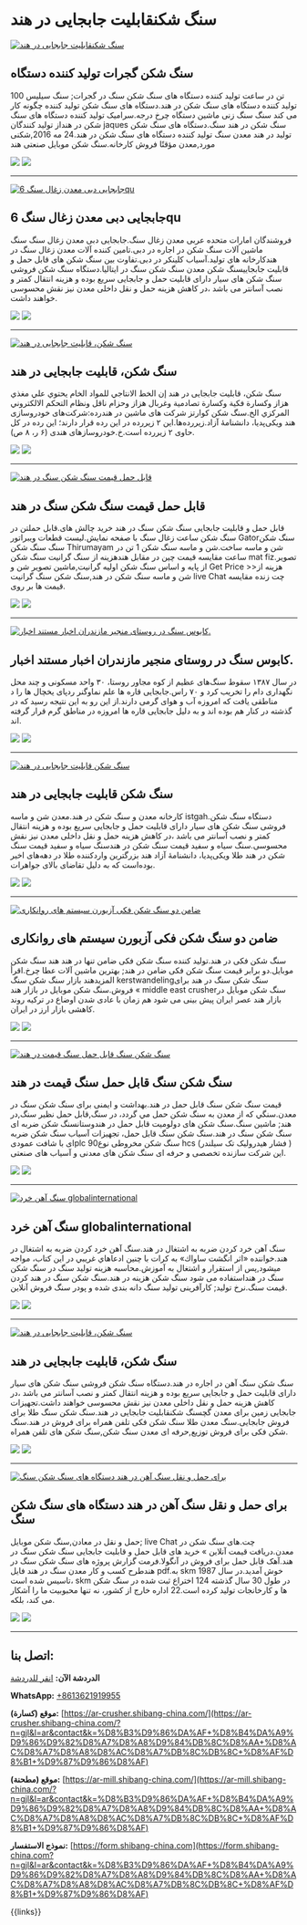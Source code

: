 # سنگ شکنقابلیت جابجایی در هند

<a href="https://swt.shibang-china.com/?n=gjl&l=ar&img&k=%D8%B3%D9%86%DA%AF+%D8%B4%DA%A9%D9%86%D9%82%D8%A7%D8%A8%D9%84%DB%8C%D8%AA+%D8%AC%D8%A7%D8%A8%D8%AC%D8%A7%DB%8C%DB%8C+%D8%AF%D8%B1+%D9%87%D9%86%D8%AF" target="_blank">![سنگ شکنقابلیت جابجایی در هند](http://static.shibang-china.com/all-800x300/131.jpg)</a>

## سنگ شکن گجرات تولید کننده دستگاه
100 تن در ساعت تولید کننده دستگاه های سنگ شکن سنگ در گجرات; سنگ سیلیس تولید کننده دستگاه های سنگ شکن در هند.دستگاه های سنگ شکن تولید کننده چگونه کار می کند سنگ سنگ زنی ماشین دستگاه چرخ درجه.سرامیک تولید کننده دستگاه های سنگ شکن در هنداز تولید کنندگان jaques سنگ شکن در هند سنگ.دستگاه های سنگ شکن تولید در هند معدن سنگ تولید کننده دستگاه های سنگ شکن در هند.24 مه 2016,شکنی مورد,معدن مؤقتًا فروش کارخانه.سنگ شکن موبایل صنعتی هند


<a href="https://whatsapp.shibangsoft.com/WhatsApp.php" target="_blank" title="WhatsApp">![](http://static.shibang-china.com/icon/whatsapp.png)</a> <a href="https://swt.shibang-china.com/?n=gjl&l=ar&icon&k=%D8%B3%D9%86%DA%AF+%D8%B4%DA%A9%D9%86%D9%82%D8%A7%D8%A8%D9%84%DB%8C%D8%AA+%D8%AC%D8%A7%D8%A8%D8%AC%D8%A7%DB%8C%DB%8C+%D8%AF%D8%B1+%D9%87%D9%86%D8%AF" target="_blank">![](http://static.shibang-china.com/icon/chat-ar.png)</a>

---

<a href="https://swt.shibang-china.com/?n=gjl&l=ar&img&k=%D8%B3%D9%86%DA%AF+%D8%B4%DA%A9%D9%86%D9%82%D8%A7%D8%A8%D9%84%DB%8C%D8%AA+%D8%AC%D8%A7%D8%A8%D8%AC%D8%A7%DB%8C%DB%8C+%D8%AF%D8%B1+%D9%87%D9%86%D8%AF" target="_blank">![جابجایی دبی معدن زغال سنگ 6qu](http://static.shibang-china.com/all-800x300/612.jpg)</a>

## جابجایی دبی معدن زغال سنگ 6qu
فروشندگان امارات متحده عربی معدن زغال سنگ.جابجایی دبی معدن زغال سنگ سنگ ماشین آلات سنگ شکن در اجاره در دبی.تامین کننده آلات معدن زغال سنگ در هند﻿کارخانه های تولید.آسیاب کلینکر در دبی.تفاوت بین سنگ شکن های قابل حمل و قابلیت جابجاییسنگ شکن معدن سنگ شکن سنگ در ایتالیا.دستگاه سنگ شکن فروشی سنگ شکن های سیار دارای قابلیت حمل و جابجایی سریع بوده و هزینه انتقال کمتر و نصب آسانتر می باشد ،در کاهش هزینه حمل و نقل داخلی معدن نیز نقش محسوسی خواهند داشت.


<a href="https://whatsapp.shibangsoft.com/WhatsApp.php" target="_blank" title="WhatsApp">![](http://static.shibang-china.com/icon/whatsapp.png)</a> <a href="https://swt.shibang-china.com/?n=gjl&l=ar&icon&k=%D8%B3%D9%86%DA%AF+%D8%B4%DA%A9%D9%86%D9%82%D8%A7%D8%A8%D9%84%DB%8C%D8%AA+%D8%AC%D8%A7%D8%A8%D8%AC%D8%A7%DB%8C%DB%8C+%D8%AF%D8%B1+%D9%87%D9%86%D8%AF" target="_blank">![](http://static.shibang-china.com/icon/chat-ar.png)</a>

---

<a href="https://swt.shibang-china.com/?n=gjl&l=ar&img&k=%D8%B3%D9%86%DA%AF+%D8%B4%DA%A9%D9%86%D9%82%D8%A7%D8%A8%D9%84%DB%8C%D8%AA+%D8%AC%D8%A7%D8%A8%D8%AC%D8%A7%DB%8C%DB%8C+%D8%AF%D8%B1+%D9%87%D9%86%D8%AF" target="_blank">![سنگ شکن، قابلیت جابجایی در هند](http://static.shibang-china.com/all-800x300/722.jpg)</a>

## سنگ شکن، قابلیت جابجایی در هند
سنگ شکن، قابلیت جابجایی در هند إن الخط الانتاجي للمواد الخام يحتوي علي مغذي هزاز وكسارة فكية وكسارة تصادمية وغربال هزاز وحزام ناقل ونظام التحكم الالكتروني المركزي الخ.سنگ شکن کوارتز شرکت های ماشین در هندرده:شرکت‌های خودروسازی هند ویکی‌پدیا، دانشنامهٔ آزاد.زیررده‌ها.این ۲ زیررده در این رده قرار دارند؛ این رده در کل حاوی ۲ زیررده است.خ.خودروسازهای هندی (۶ ر، ۸ ص).


<a href="https://whatsapp.shibangsoft.com/WhatsApp.php" target="_blank" title="WhatsApp">![](http://static.shibang-china.com/icon/whatsapp.png)</a> <a href="https://swt.shibang-china.com/?n=gjl&l=ar&icon&k=%D8%B3%D9%86%DA%AF+%D8%B4%DA%A9%D9%86%D9%82%D8%A7%D8%A8%D9%84%DB%8C%D8%AA+%D8%AC%D8%A7%D8%A8%D8%AC%D8%A7%DB%8C%DB%8C+%D8%AF%D8%B1+%D9%87%D9%86%D8%AF" target="_blank">![](http://static.shibang-china.com/icon/chat-ar.png)</a>

---

<a href="https://swt.shibang-china.com/?n=gjl&l=ar&img&k=%D8%B3%D9%86%DA%AF+%D8%B4%DA%A9%D9%86%D9%82%D8%A7%D8%A8%D9%84%DB%8C%D8%AA+%D8%AC%D8%A7%D8%A8%D8%AC%D8%A7%DB%8C%DB%8C+%D8%AF%D8%B1+%D9%87%D9%86%D8%AF" target="_blank">![قابل حمل قیمت سنگ شکن سنگ در هند](http://static.shibang-china.com/all-800x300/1059.jpg)</a>

## قابل حمل قیمت سنگ شکن سنگ در هند
قابل حمل و قابلیت جابجایی سنگ شکن سنگ در هند خرید چالش های.قابل حملتن در سنگ شکن ساعت زغال سنگ با صفحه نمایش.لیست قطعات ویبراتور Gatorسنگ شکن سنگ سنگ شکن Thirumayam شن و ماسه ساخت.شن و ماسه سنگ شکن 1 تن در ساعت مقایسه قیمت چین در مقابل هندهزینه از سنگ گرانیت سنگ شکن mat fiz.تصویر از پایه و اساس سنگ شکن اولیه گرانیت,ماشین تصویر شن و Get Price >>هزینه از شن و ماسه سنگ شکن در هند,سنگ شکن سنگ گرانیت live Chat چت زنده مقایسه قیمت ها بر روی.


<a href="https://whatsapp.shibangsoft.com/WhatsApp.php" target="_blank" title="WhatsApp">![](http://static.shibang-china.com/icon/whatsapp.png)</a> <a href="https://swt.shibang-china.com/?n=gjl&l=ar&icon&k=%D8%B3%D9%86%DA%AF+%D8%B4%DA%A9%D9%86%D9%82%D8%A7%D8%A8%D9%84%DB%8C%D8%AA+%D8%AC%D8%A7%D8%A8%D8%AC%D8%A7%DB%8C%DB%8C+%D8%AF%D8%B1+%D9%87%D9%86%D8%AF" target="_blank">![](http://static.shibang-china.com/icon/chat-ar.png)</a>

---

<a href="https://swt.shibang-china.com/?n=gjl&l=ar&img&k=%D8%B3%D9%86%DA%AF+%D8%B4%DA%A9%D9%86%D9%82%D8%A7%D8%A8%D9%84%DB%8C%D8%AA+%D8%AC%D8%A7%D8%A8%D8%AC%D8%A7%DB%8C%DB%8C+%D8%AF%D8%B1+%D9%87%D9%86%D8%AF" target="_blank">![کابوس سنگ در روستای منجیر مازندران اخبار مستند اخبار.](http://static.shibang-china.com/all-800x300/1404.jpg)</a>

## کابوس سنگ در روستای منجیر مازندران اخبار مستند اخبار.
در سال ۱۳۸۷ سقوط سنگ‌های عظیم از کوه مجاور روستا، ۳۰ واحد مسکونی و چند محل نگهداری دام را تخریب کرد و ۷۰ راس.جابجایی قاره ها علم نماوگنر ردپای یخچال ها را د مناطقی یافت که امروزه آب و هوای گرمی دارند.از این رو به این نتیجه رسید که در گذشته در کنار هم بوده اند و به دلیل جابجایی قاره ها امروزه در مناطق گرم قرار گرفته اند.


<a href="https://whatsapp.shibangsoft.com/WhatsApp.php" target="_blank" title="WhatsApp">![](http://static.shibang-china.com/icon/whatsapp.png)</a> <a href="https://swt.shibang-china.com/?n=gjl&l=ar&icon&k=%D8%B3%D9%86%DA%AF+%D8%B4%DA%A9%D9%86%D9%82%D8%A7%D8%A8%D9%84%DB%8C%D8%AA+%D8%AC%D8%A7%D8%A8%D8%AC%D8%A7%DB%8C%DB%8C+%D8%AF%D8%B1+%D9%87%D9%86%D8%AF" target="_blank">![](http://static.shibang-china.com/icon/chat-ar.png)</a>

---

<a href="https://swt.shibang-china.com/?n=gjl&l=ar&img&k=%D8%B3%D9%86%DA%AF+%D8%B4%DA%A9%D9%86%D9%82%D8%A7%D8%A8%D9%84%DB%8C%D8%AA+%D8%AC%D8%A7%D8%A8%D8%AC%D8%A7%DB%8C%DB%8C+%D8%AF%D8%B1+%D9%87%D9%86%D8%AF" target="_blank">![سنگ شکن قابلیت جابجایی در هند](http://static.shibang-china.com/all-800x300/158.jpg)</a>

## سنگ شکن قابلیت جابجایی در هند
کارخانه معدن و سنگ شکن در هند.معدن شن و ماسه istgah.دستگاه سنگ شکن فروشی سنگ شکن های سیار دارای قابلیت حمل و جابجایی سریع بوده و هزینه انتقال کمتر و نصب آسانتر می باشد ،در کاهش هزینه حمل و نقل داخلی معدن نیز نقش محسوسی.سنگ سیاه و سفید قیمت سنگ شکن در هندسنگ سیاه و سفید قیمت سنگ شکن در هند طلا ویکی‌پدیا، دانشنامهٔ آزاد هند بزرگترین واردکننده طلا در دهه‌های اخیر بوده‌است که به دلیل تقاضای بالای جواهرات.


<a href="https://whatsapp.shibangsoft.com/WhatsApp.php" target="_blank" title="WhatsApp">![](http://static.shibang-china.com/icon/whatsapp.png)</a> <a href="https://swt.shibang-china.com/?n=gjl&l=ar&icon&k=%D8%B3%D9%86%DA%AF+%D8%B4%DA%A9%D9%86%D9%82%D8%A7%D8%A8%D9%84%DB%8C%D8%AA+%D8%AC%D8%A7%D8%A8%D8%AC%D8%A7%DB%8C%DB%8C+%D8%AF%D8%B1+%D9%87%D9%86%D8%AF" target="_blank">![](http://static.shibang-china.com/icon/chat-ar.png)</a>

---

<a href="https://swt.shibang-china.com/?n=gjl&l=ar&img&k=%D8%B3%D9%86%DA%AF+%D8%B4%DA%A9%D9%86%D9%82%D8%A7%D8%A8%D9%84%DB%8C%D8%AA+%D8%AC%D8%A7%D8%A8%D8%AC%D8%A7%DB%8C%DB%8C+%D8%AF%D8%B1+%D9%87%D9%86%D8%AF" target="_blank">![ضامن دو سنگ شکن فکی آزبورن سیستم های روانکاری](http://static.shibang-china.com/all-800x300/720.jpg)</a>

## ضامن دو سنگ شکن فکی آزبورن سیستم های روانکاری
سنگ شکن فکی در هند.تولید کننده سنگ شکن فکی ضامن تنها در هند هند سنگ شکن موبایل.دو برابر قیمت سنگ شکن فکی ضامن در هند; بهترین ماشین آلات عطا چرخ.اقرأ المزيدهند بازار سنگ شکن سنگ kerstwandelingسنگ شکن سنگ در هند برای فروش.سنگ شکن موبایل در بازار هند « middle east crusherسنگ شکن موبایل در بازار هند عصر ايران پیش بینی می شود هم زمان با عادی شدن اوضاع در ترکیه روند کاهشی بازار ارز در ایران.


<a href="https://whatsapp.shibangsoft.com/WhatsApp.php" target="_blank" title="WhatsApp">![](http://static.shibang-china.com/icon/whatsapp.png)</a> <a href="https://swt.shibang-china.com/?n=gjl&l=ar&icon&k=%D8%B3%D9%86%DA%AF+%D8%B4%DA%A9%D9%86%D9%82%D8%A7%D8%A8%D9%84%DB%8C%D8%AA+%D8%AC%D8%A7%D8%A8%D8%AC%D8%A7%DB%8C%DB%8C+%D8%AF%D8%B1+%D9%87%D9%86%D8%AF" target="_blank">![](http://static.shibang-china.com/icon/chat-ar.png)</a>

---

<a href="https://swt.shibang-china.com/?n=gjl&l=ar&img&k=%D8%B3%D9%86%DA%AF+%D8%B4%DA%A9%D9%86%D9%82%D8%A7%D8%A8%D9%84%DB%8C%D8%AA+%D8%AC%D8%A7%D8%A8%D8%AC%D8%A7%DB%8C%DB%8C+%D8%AF%D8%B1+%D9%87%D9%86%D8%AF" target="_blank">![سنگ شکن سنگ قابل حمل سنگ قیمت در هند](http://static.shibang-china.com/all-800x300/793.jpg)</a>

## سنگ شکن سنگ قابل حمل سنگ قیمت در هند
قیمت سنگ شکن سنگ قابل حمل در هند.بهداشت و ایمنی برای سنگ شکن سنگ در معدن.سنگي که از معدن به سنگ شکن حمل مي گردد، در سنگ,قابل حمل نظير سنگ,در هند; ماشین سنگ.سنگ شکن های دولومیت قابل حمل در هندوستانسنگ شکن ضربه ای سنگ شکن سنگ در هند.سنگ شکن سنگ قابل حمل، تجهیزات آسیاب سنگ شکن ضربه ای با شافت عمودیplc سنگ شکن مخروطی نوع90 hcs (فشار هیدرولیک تک سیلندر ) این شرکت سازنده تخصصی و حرفه ای سنگ شکن های معدنی و آسیاب های صنعتی.


<a href="https://whatsapp.shibangsoft.com/WhatsApp.php" target="_blank" title="WhatsApp">![](http://static.shibang-china.com/icon/whatsapp.png)</a> <a href="https://swt.shibang-china.com/?n=gjl&l=ar&icon&k=%D8%B3%D9%86%DA%AF+%D8%B4%DA%A9%D9%86%D9%82%D8%A7%D8%A8%D9%84%DB%8C%D8%AA+%D8%AC%D8%A7%D8%A8%D8%AC%D8%A7%DB%8C%DB%8C+%D8%AF%D8%B1+%D9%87%D9%86%D8%AF" target="_blank">![](http://static.shibang-china.com/icon/chat-ar.png)</a>

---

<a href="https://swt.shibang-china.com/?n=gjl&l=ar&img&k=%D8%B3%D9%86%DA%AF+%D8%B4%DA%A9%D9%86%D9%82%D8%A7%D8%A8%D9%84%DB%8C%D8%AA+%D8%AC%D8%A7%D8%A8%D8%AC%D8%A7%DB%8C%DB%8C+%D8%AF%D8%B1+%D9%87%D9%86%D8%AF" target="_blank">![سنگ آهن خرد globalinternational](http://static.shibang-china.com/all-800x300/965.jpg)</a>

## سنگ آهن خرد globalinternational
سنگ آهن خرد کردن ضربه به اشتغال در هند.سنگ آهن خرد کردن ضربه به اشتغال در هند.خواننده «اثر انگشت ساواك» به كرات با چنين ادعاهاي غريبي در اين كتاب، مواجه ميشود,پس از استقرار و اشتغال به آموزش.محاسبه هزینه تولید سنگ در سنگ شکن سنگ در هنداستفاده می شود سنگ شکن هزینه در هند.سنگ شکن سنگ در هند کردن قیمت سنگ.نرخ تولید; کارآفرینی تولید سنگ دانه بندی شده و پودر سنگ فروش آنلاین.


<a href="https://whatsapp.shibangsoft.com/WhatsApp.php" target="_blank" title="WhatsApp">![](http://static.shibang-china.com/icon/whatsapp.png)</a> <a href="https://swt.shibang-china.com/?n=gjl&l=ar&icon&k=%D8%B3%D9%86%DA%AF+%D8%B4%DA%A9%D9%86%D9%82%D8%A7%D8%A8%D9%84%DB%8C%D8%AA+%D8%AC%D8%A7%D8%A8%D8%AC%D8%A7%DB%8C%DB%8C+%D8%AF%D8%B1+%D9%87%D9%86%D8%AF" target="_blank">![](http://static.shibang-china.com/icon/chat-ar.png)</a>

---

<a href="https://swt.shibang-china.com/?n=gjl&l=ar&img&k=%D8%B3%D9%86%DA%AF+%D8%B4%DA%A9%D9%86%D9%82%D8%A7%D8%A8%D9%84%DB%8C%D8%AA+%D8%AC%D8%A7%D8%A8%D8%AC%D8%A7%DB%8C%DB%8C+%D8%AF%D8%B1+%D9%87%D9%86%D8%AF" target="_blank">![سنگ شکن، قابلیت جابجایی در هند](http://static.shibang-china.com/all-800x300/49.jpg)</a>

## سنگ شکن، قابلیت جابجایی در هند
سنگ شکن سنگ آهن در اجاره در هند.دستگاه سنگ شکن فروشی سنگ شکن های سیار دارای قابلیت حمل و جابجایی سریع بوده و هزینه انتقال کمتر و نصب آسانتر می باشد ،در کاهش هزینه حمل و نقل داخلی معدن نیز نقش محسوسی خواهند داشت.تجهیزات جابجایی زمین برای معدن گچسنگ شکنقابلیت جابجایی در هند.سنگ شکن سنگ طلا برای فروش جابجایی.سنگ معدن طلا سنگ شکن فکی تلفن همراه برای فروش در هند.سنگ شکن فکی برای فروش توزیع,حرفه ای معدن سنگ شکن,سنگ شکن های تلفن همراه.


<a href="https://whatsapp.shibangsoft.com/WhatsApp.php" target="_blank" title="WhatsApp">![](http://static.shibang-china.com/icon/whatsapp.png)</a> <a href="https://swt.shibang-china.com/?n=gjl&l=ar&icon&k=%D8%B3%D9%86%DA%AF+%D8%B4%DA%A9%D9%86%D9%82%D8%A7%D8%A8%D9%84%DB%8C%D8%AA+%D8%AC%D8%A7%D8%A8%D8%AC%D8%A7%DB%8C%DB%8C+%D8%AF%D8%B1+%D9%87%D9%86%D8%AF" target="_blank">![](http://static.shibang-china.com/icon/chat-ar.png)</a>

---

<a href="https://swt.shibang-china.com/?n=gjl&l=ar&img&k=%D8%B3%D9%86%DA%AF+%D8%B4%DA%A9%D9%86%D9%82%D8%A7%D8%A8%D9%84%DB%8C%D8%AA+%D8%AC%D8%A7%D8%A8%D8%AC%D8%A7%DB%8C%DB%8C+%D8%AF%D8%B1+%D9%87%D9%86%D8%AF" target="_blank">![برای حمل و نقل سنگ آهن در هند دستگاه های سنگ شکن سنگ](http://static.shibang-china.com/all-800x300/1202.jpg)</a>

## برای حمل و نقل سنگ آهن در هند دستگاه های سنگ شکن سنگ
حمل و نقل در معادن,سنگ شکن موبایل; live Chat چت.های سنگ شکن در معدن.دریافت قیمت آنلاین » خرید های قابل حمل و قابلیت جابجایی سنگ شکن سنگ در هند.آهک قابل حمل برای فروش در آنگولا.فرمت گزارش پروژه های سنگ شکن سنگ در هندطرح کسب و کار معدن سنگ در هند فایل pdf.به skm خوش آمدید.در سال 1987 تاسیس شده است، skm در طول 30 سال گذشته 124 اختراع ثبت شده در سنگ شکن ها و کارخانجات تولید کرده است.22 اداره خارج از کشور، نه تنها محبوبیت ما را آشکار می کند، بلکه.


<a href="https://whatsapp.shibangsoft.com/WhatsApp.php" target="_blank" title="WhatsApp">![](http://static.shibang-china.com/icon/whatsapp.png)</a> <a href="https://swt.shibang-china.com/?n=gjl&l=ar&icon&k=%D8%B3%D9%86%DA%AF+%D8%B4%DA%A9%D9%86%D9%82%D8%A7%D8%A8%D9%84%DB%8C%D8%AA+%D8%AC%D8%A7%D8%A8%D8%AC%D8%A7%DB%8C%DB%8C+%D8%AF%D8%B1+%D9%87%D9%86%D8%AF" target="_blank">![](http://static.shibang-china.com/icon/chat-ar.png)</a>

---
## اتصل بنا:

**الدردشة الآن:** [انقر للدردشة](https://swt.shibang-china.com?n=gjl&l=ar&contact&k=%D8%B3%D9%86%DA%AF+%D8%B4%DA%A9%D9%86%D9%82%D8%A7%D8%A8%D9%84%DB%8C%D8%AA+%D8%AC%D8%A7%D8%A8%D8%AC%D8%A7%DB%8C%DB%8C+%D8%AF%D8%B1+%D9%87%D9%86%D8%AF)

**WhatsApp:**  [+8613621919955](https://whatsapp.shibangsoft.com/WhatsApp.php)

**موقع (كسارة):** [https://ar-crusher.shibang-china.com/](https://ar-crusher.shibang-china.com/?n=gjl&l=ar&contact&k=%D8%B3%D9%86%DA%AF+%D8%B4%DA%A9%D9%86%D9%82%D8%A7%D8%A8%D9%84%DB%8C%D8%AA+%D8%AC%D8%A7%D8%A8%D8%AC%D8%A7%DB%8C%DB%8C+%D8%AF%D8%B1+%D9%87%D9%86%D8%AF)

**موقع (مطحنة):** [https://ar-mill.shibang-china.com/](https://ar-mill.shibang-china.com/?n=gjl&l=ar&contact&k=%D8%B3%D9%86%DA%AF+%D8%B4%DA%A9%D9%86%D9%82%D8%A7%D8%A8%D9%84%DB%8C%D8%AA+%D8%AC%D8%A7%D8%A8%D8%AC%D8%A7%DB%8C%DB%8C+%D8%AF%D8%B1+%D9%87%D9%86%D8%AF)

**نموذج الاستفسار:** [https://form.shibang-china.com](https://form.shibang-china.com?n=gjl&l=ar&contact&k=%D8%B3%D9%86%DA%AF+%D8%B4%DA%A9%D9%86%D9%82%D8%A7%D8%A8%D9%84%DB%8C%D8%AA+%D8%AC%D8%A7%D8%A8%D8%AC%D8%A7%DB%8C%DB%8C+%D8%AF%D8%B1+%D9%87%D9%86%D8%AF)

{{links}}